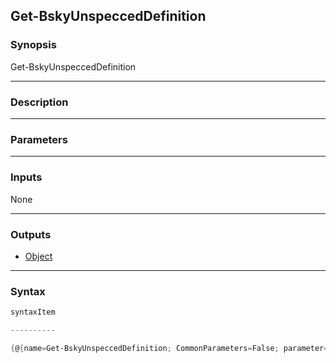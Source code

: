 Get-BskyUnspeccedDefinition
---------------------------




### Synopsis

Get-BskyUnspeccedDefinition 




---


### Description


---


### Parameters


---


### Inputs
None




---


### Outputs
* [Object](https://learn.microsoft.com/en-us/dotnet/api/System.Object)






---


### Syntax
```PowerShell
syntaxItem
```
```PowerShell
----------
```
```PowerShell
{@{name=Get-BskyUnspeccedDefinition; CommonParameters=False; parameter=System.Object[]}}
```
